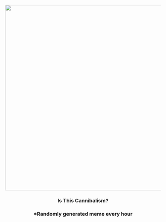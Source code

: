 <p align="center">
        <img src="https://i.redd.it/ij9fh5dow7191.gif" width="600" height="600">
        </p>
        <h3 align="center">Is This Cannibalism?</h3>
        <h3 align="center">*Randomly generated meme every hour</h3>
    